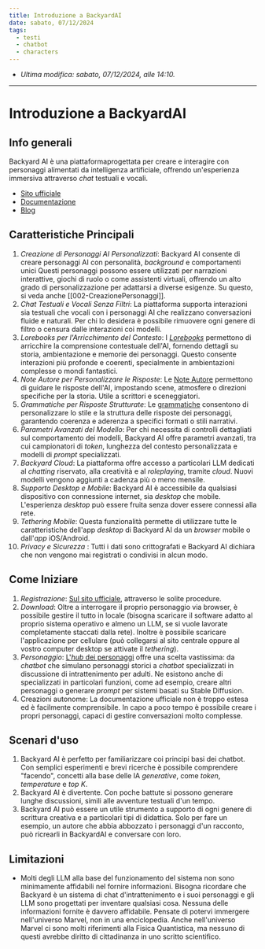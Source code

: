 ```yaml
---
title: Introduzione a BackyardAI
date: sabato, 07/12/2024
tags:
  - testi
  - chatbot
  - characters
---
```


- *Ultima modifica: sabato, 07/12/2024, alle 14:10.*

---

# Introduzione a BackyardAI

## Info generali

Backyard AI è una piattaformaprogettata per creare e interagire con personaggi alimentati da intelligenza artificiale, offrendo un'esperienza immersiva attraverso *chat* testuali e vocali.

- [Sito ufficiale](https://backyard.ai/)
- [Documentazione](https://backyard.ai/docs/start-guide/overview)
- [Blog](https://backyard.ai/blog)

## Caratteristiche Principali

1. *Creazione di Personaggi AI Personalizzati*: Backyard AI consente di creare personaggi AI con personalità, *background* e comportamenti unici Questi personaggi possono essere utilizzati per narrazioni interattive, giochi di ruolo o come assistenti virtuali, offrendo un alto grado di personalizzazione per adattarsi a diverse esigenze. Su questo, si veda anche [[002-CreazionePersonaggi]].
2. *Chat Testuali e Vocali Senza Filtri*: La piattaforma supporta interazioni sia testuali che vocali con i personaggi AI che realizzano conversazioni fluide e naturali. Per chi lo desidera è possibile rimuovere ogni genere di filtro o censura dalle interazioni coi modelli.
3. *Lorebooks per l'Arricchimento del Contesto*: I [*Lorebooks*](https://backyard.ai/docs/creating-characters/lorebooks) permettono di arricchire la comprensione contestuale dell'AI, fornendo dettagli su storia, ambientazione e memorie dei personaggi. Questo consente interazioni più profonde e coerenti, specialmente in ambientazioni complesse o mondi fantastici.
4. *Note Autore per Personalizzare le Risposte*: Le [Note Autore](https://backyard.ai/docs/creating-characters/author-note) permettono di guidare le risposte dell'AI, impostando scene, atmosfere o direzioni specifiche per la storia. Utile a scrittori e sceneggiatori.
5. *Grammatiche per Risposte Strutturate*: Le [grammatiche](https://backyard.ai/docs/creating-characters/grammars) consentono di personalizzare lo stile e la struttura delle risposte dei personaggi, garantendo coerenza e aderenza a specifici formati o stili narrativi.
6. *Parametri Avanzati del Modello*: Per chi necessita di controlli dettagliati sul comportamento dei modelli, Backyard AI offre parametri avanzati, tra cui campionatori di *token*, lunghezza del contesto personalizzata e modelli di *prompt* specializzati.
7. *Backyard Cloud*: La piattaforma offre accesso a particolari LLM dedicati al *chatting* riservato, alla creatività e al *roleplaying*, tramite *cloud*. Nuovi modelli vengono aggiunti a cadenza più o meno mensile.
8. *Supporto Desktop e Mobile*: Backyard AI è accessibile da qualsiasi dispositivo con connessione internet, sia *desktop* che mobile. L'esperienza *desktop* può essere fruita senza dover essere connessi alla rete.
9. *Tethering Mobile*: Questa funzionalità permette di utilizzare tutte le caratteristiche dell'app *desktop* di Backyard AI da un *browser* mobile o dall'*app* iOS/Android.
10. *Privacy e Sicurezza* : Tutti i dati sono crittografati e Backyard AI dichiara che non vengono mai registrati o condivisi in alcun modo.

## Come Iniziare

1. *Registrazione*: [Sul sito ufficiale](https://backyard.ai/), attraverso le solite procedure.
2. *Download*: Oltre a interrogare il proprio personaggio via browser, è possibile gestire il tutto in locale (bisogna scaricare il software adatto al proprio sistema operativo e almeno un LLM, se si vuole lavorate completamente staccati dalla rete). Inoltre è possibile scaricare l'applicazione per cellulare (può collegarsi al sito centrale oppure al vostro computer desktop se attivate il *tethering*).
3. *Personaggio*: [L'*hub* dei personaggi](https://backyard.ai/hub) offre una scelta vastissima: da *chatbot* che simulano personaggi storici a *chatbot* specializzati in discussione di intrattenimento per adulti. Ne esistono anche di specializzati in particolari funzioni, come ad esempio, creare altri personaggi o generare *prompt* per sistemi basati su Stable Diffusion.
4.  Creazioni autonome: La documentazione ufficiale non è troppo estesa ed è facilmente comprensibile. In capo a poco tempo è possibile creare i propri personaggi, capaci di gestire conversazioni molto complesse.

## Scenari d'uso

1. Backyard AI è perfetto per familiarizzare coi principi basi dei chatbot. Con semplici esperimenti e brevi ricerche è possibile comprendere "facendo", concetti alla base delle IA *generative*, come *token*, *temperature* e *top K*.
2. Backyard AI è divertente. Con poche battute si possono generare lunghe discussioni, simili alle avventure testuali d'un tempo.
3. Backyard AI può essere un utile strumento a supporto di ogni genere di scrittura creativa e a particolari tipi di didattica. Solo per fare un esempio, un autore che abbia abbozzato i personaggi d'un racconto, può ricrearli in BackyardAI e conversare con loro.

## Limitazioni

- Molti degli LLM alla base del funzionamento del sistema non sono minimamente affidabili nel fornire informazioni. Bisogna ricordare che Backyard è un sistema di chat d'intrattenimento e i suoi personaggi e gli LLM sono progettati per inventare qualsiasi cosa. Nessuna delle informazioni fornite è davvero affidabile. Pensate di potervi immergere nell'universo Marvel, non in una enciclopedia. Anche nell'universo Marvel ci sono molti riferimenti alla Fisica Quantistica, ma nessuno di questi avrebbe diritto di cittadinanza in uno scritto scientifico.